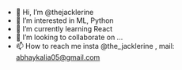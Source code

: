 - 👋 Hi, I’m @thejacklerine
- 👀 I’m interested in ML, Python
- 🌱 I’m currently learning React
- 💞️ I’m looking to collaborate on ...
- 📫 How to reach me insta @the_jacklerine , mail: abhaykalia05@gmail.com

<!---
thejacklerine/thejacklerine is a ✨ special ✨ repository because its `README.md` (this file) appears on your GitHub profile.
You can click the Preview link to take a look at your changes.
--->
